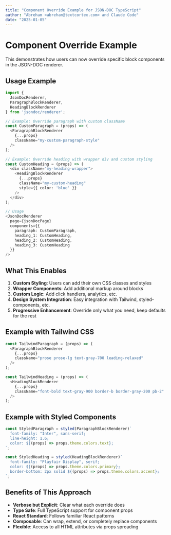 ```yaml
---
title: "Component Override Example for JSON-DOC TypeScript"
author: "Abreham <abreham@textcortex.com> and Claude Code"
date: "2025-01-05"
---
```


# Component Override Example

This demonstrates how users can now override specific block components in the JSON-DOC renderer.

## Usage Example

```typescript
import {
  JsonDocRenderer,
  ParagraphBlockRenderer,
  HeadingBlockRenderer
} from 'jsondoc/renderer';

// Example: Override paragraph with custom className
const CustomParagraph = (props) => (
  <ParagraphBlockRenderer
    {...props}
    className="my-custom-paragraph-style"
  />
);

// Example: Override heading with wrapper div and custom styling
const CustomHeading = (props) => (
  <div className="my-heading-wrapper">
    <HeadingBlockRenderer
      {...props}
      className="my-custom-heading"
      style={{ color: 'blue' }}
    />
  </div>
);

// Usage
<JsonDocRenderer
  page={jsonDocPage}
  components={{
    paragraph: CustomParagraph,
    heading_1: CustomHeading,
    heading_2: CustomHeading,
    heading_3: CustomHeading
  }}
/>
```

## What This Enables

1. **Custom Styling**: Users can add their own CSS classes and styles
2. **Wrapper Components**: Add additional markup around blocks
3. **Custom Logic**: Add click handlers, analytics, etc.
4. **Design System Integration**: Easy integration with Tailwind, styled-components, etc.
5. **Progressive Enhancement**: Override only what you need, keep defaults for the rest

## Example with Tailwind CSS

```typescript
const TailwindParagraph = (props) => (
  <ParagraphBlockRenderer
    {...props}
    className="prose prose-lg text-gray-700 leading-relaxed"
  />
);

const TailwindHeading = (props) => (
  <HeadingBlockRenderer
    {...props}
    className="font-bold text-gray-900 border-b border-gray-200 pb-2"
  />
);
```

## Example with Styled Components

```typescript
const StyledParagraph = styled(ParagraphBlockRenderer)`
  font-family: "Inter", sans-serif;
  line-height: 1.6;
  color: ${(props) => props.theme.colors.text};
`;

const StyledHeading = styled(HeadingBlockRenderer)`
  font-family: "Playfair Display", serif;
  color: ${(props) => props.theme.colors.primary};
  border-bottom: 2px solid ${(props) => props.theme.colors.accent};
`;
```

## Benefits of This Approach

- **Verbose but Explicit**: Clear what each override does
- **Type Safe**: Full TypeScript support for component props
- **React Standard**: Follows familiar React patterns
- **Composable**: Can wrap, extend, or completely replace components
- **Flexible**: Access to all HTML attributes via props spreading
